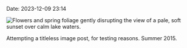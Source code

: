 Date: 2023-12-09 23:14

<div class="img-box"><img alt="Flowers and spring foliage gently disrupting the view of a pale, soft sunset over calm lake waters." src="https://cdn.some.pics/laurel/65755692a9ffc.jpg"></div>

Attempting a titleless image post, for testing reasons. Summer 2015.